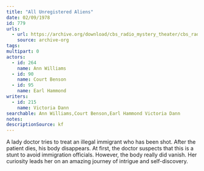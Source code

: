 ```yaml
---
title: "All Unregistered Aliens"
date: 02/09/1978
id: 779
urls: 
  - url: https://archive.org/download/cbs_radio_mystery_theater/cbs_radio_mystery_theater-0751-0800.zip/cbs_radio_mystery_theater-0751-0800%2Fcbsrmt_0779_all_unregistered_aliens.mp3
    source: archive-org
tags: 
multipart: 0
actors:  
  - id: 264
    name: Ann Williams  
  - id: 90
    name: Court Benson  
  - id: 95
    name: Earl Hammond
writers:  
  - id: 215
    name: Victoria Dann
searchable: Ann Williams,Court Benson,Earl Hammond Victoria Dann
notes: 
descriptionSource: kf
---
```

A lady doctor tries to treat an illegal immigrant who has been shot. After the patient dies, his body disappears. At first, the doctor suspects that this is a stunt to avoid immigration officials. However, the body really did vanish. Her curiosity leads her on an amazing journey of intrigue and self-discovery.